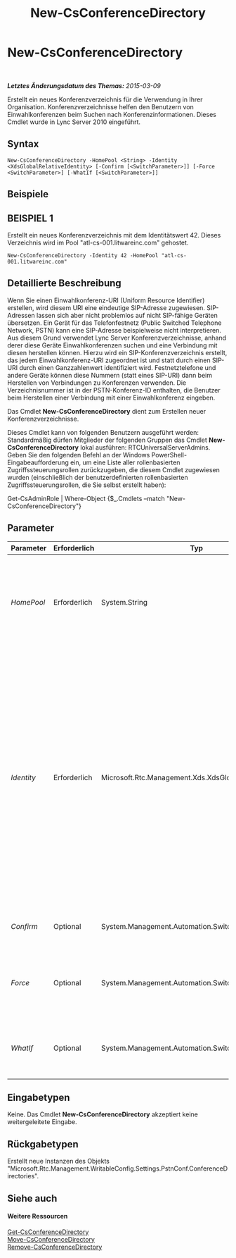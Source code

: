 ﻿---
title: New-CsConferenceDirectory
TOCTitle: New-CsConferenceDirectory
ms:assetid: fd5a4369-10cd-4337-94df-51bcaee4fde9
ms:mtpsurl: https://technet.microsoft.com/de-de/library/Gg413080(v=OCS.15)
ms:contentKeyID: 49296008
ms.date: 05/19/2016
mtps_version: v=OCS.15
ms.translationtype: HT
---

# New-CsConferenceDirectory

 

_**Letztes Änderungsdatum des Themas:** 2015-03-09_

Erstellt ein neues Konferenzverzeichnis für die Verwendung in Ihrer Organisation. Konferenzverzeichnisse helfen den Benutzern von Einwahlkonferenzen beim Suchen nach Konferenzinformationen. Dieses Cmdlet wurde in Lync Server 2010 eingeführt.

## Syntax

    New-CsConferenceDirectory -HomePool <String> -Identity <XdsGlobalRelativeIdentity> [-Confirm [<SwitchParameter>]] [-Force <SwitchParameter>] [-WhatIf [<SwitchParameter>]]

## Beispiele

## BEISPIEL 1

Erstellt ein neues Konferenzverzeichnis mit dem Identitätswert 42. Dieses Verzeichnis wird im Pool "atl-cs-001.litwareinc.com" gehostet.

    New-CsConferenceDirectory -Identity 42 -HomePool "atl-cs-001.litwareinc.com"

## Detaillierte Beschreibung

Wenn Sie einen Einwahlkonferenz-URI (Uniform Resource Identifier) erstellen, wird diesem URI eine eindeutige SIP-Adresse zugewiesen. SIP-Adressen lassen sich aber nicht problemlos auf nicht SIP-fähige Geräten übersetzen. Ein Gerät für das Telefonfestnetz (Public Switched Telephone Network, PSTN) kann eine SIP-Adresse beispielweise nicht interpretieren. Aus diesem Grund verwendet Lync Server Konferenzverzeichnisse, anhand derer diese Geräte Einwahlkonferenzen suchen und eine Verbindung mit diesen herstellen können. Hierzu wird ein SIP-Konferenzverzeichnis erstellt, das jedem Einwahlkonferenz-URI zugeordnet ist und statt durch einen SIP-URI durch einen Ganzzahlenwert identifiziert wird. Festnetztelefone und andere Geräte können diese Nummern (statt eines SIP-URI) dann beim Herstellen von Verbindungen zu Konferenzen verwenden. Die Verzeichnisnummer ist in der PSTN-Konferenz-ID enthalten, die Benutzer beim Herstellen einer Verbindung mit einer Einwahlkonferenz eingeben.

Das Cmdlet **New-CsConferenceDirectory** dient zum Erstellen neuer Konferenzverzeichnisse.

Dieses Cmdlet kann von folgenden Benutzern ausgeführt werden: Standardmäßig dürfen Mitglieder der folgenden Gruppen das Cmdlet **New-CsConferenceDirectory** lokal ausführen: RTCUniversalServerAdmins. Geben Sie den folgenden Befehl an der Windows PowerShell-Eingabeaufforderung ein, um eine Liste aller rollenbasierten Zugriffssteuerungsrollen zurückzugeben, die diesem Cmdlet zugewiesen wurden (einschließlich der benutzerdefinierten rollenbasierten Zugriffssteuerungsrollen, die Sie selbst erstellt haben):

Get-CsAdminRole | Where-Object {$\_.Cmdlets –match "New-CsConferenceDirectory"}

## Parameter


<table>
<colgroup>
<col style="width: 25%" />
<col style="width: 25%" />
<col style="width: 25%" />
<col style="width: 25%" />
</colgroup>
<thead>
<tr class="header">
<th>Parameter</th>
<th>Erforderlich</th>
<th>Typ</th>
<th>Beschreibung</th>
</tr>
</thead>
<tbody>
<tr class="odd">
<td><p><em>HomePool</em></p></td>
<td><p>Erforderlich</p></td>
<td><p>System.String</p></td>
<td><p>Vollqualifizierter Domänennamen (FQDN) des Registrierungsstellenpools , der das neue Konferenzverzeichnis hostet. Beispiel: -Identity atl-cs-001.litwareinc.com.</p></td>
</tr>
<tr class="even">
<td><p><em>Identity</em></p></td>
<td><p>Erforderlich</p></td>
<td><p>Microsoft.Rtc.Management.Xds.XdsGlobalRelativeIdentity</p></td>
<td><p>Eindeutige numerische ID des neuen Konferenzverzeichnisses. Identitäten können einen beliebigen Ganzzahlenwert zwischen 0 und 9999 (einschließlich) aufweisen, müssen aber eindeutig sein. (Es kann beispielsweise nicht zwei Verzeichnisse mit dem Identitätswert 575 geben.) Sie müssen beim Erstellen neuer Verzeichnisse keine numerische Reihenfolge beachten, sondern können beispielsweise ein Verzeichnis mit dem Identitätswert 999, gefolgt von einem Verzeichnis mit dem Identitätswert 2, gefolgt von einem Verzeichnis mit dem Identitätswert 438 usw. erstellen.</p></td>
</tr>
<tr class="odd">
<td><p><em>Confirm</em></p></td>
<td><p>Optional</p></td>
<td><p>System.Management.Automation.SwitchParameter</p></td>
<td><p>Fordert Sie vor der Ausführung des Befehls zum Bestätigen auf.</p></td>
</tr>
<tr class="even">
<td><p><em>Force</em></p></td>
<td><p>Optional</p></td>
<td><p>System.Management.Automation.SwitchParameter</p></td>
<td><p>Unterdrückt die Anzeige von Meldungen bei nicht schwerwiegenden Fehlern, die beim Ausführen des Befehls auftreten können.</p></td>
</tr>
<tr class="odd">
<td><p><em>WhatIf</em></p></td>
<td><p>Optional</p></td>
<td><p>System.Management.Automation.SwitchParameter</p></td>
<td><p>Beschreibt die Auswirkungen einer Ausführung des Befehls, ohne den Befehl tatsächlich auszuführen.</p></td>
</tr>
</tbody>
</table>


## Eingabetypen

Keine. Das Cmdlet **New-CsConferenceDirectory** akzeptiert keine weitergeleitete Eingabe.

## Rückgabetypen

Erstellt neue Instanzen des Objekts "Microsoft.Rtc.Management.WritableConfig.Settings.PstnConf.ConferenceDirectories".

## Siehe auch

#### Weitere Ressourcen

[Get-CsConferenceDirectory](get-csconferencedirectory.md)  
[Move-CsConferenceDirectory](move-csconferencedirectory.md)  
[Remove-CsConferenceDirectory](remove-csconferencedirectory.md)

